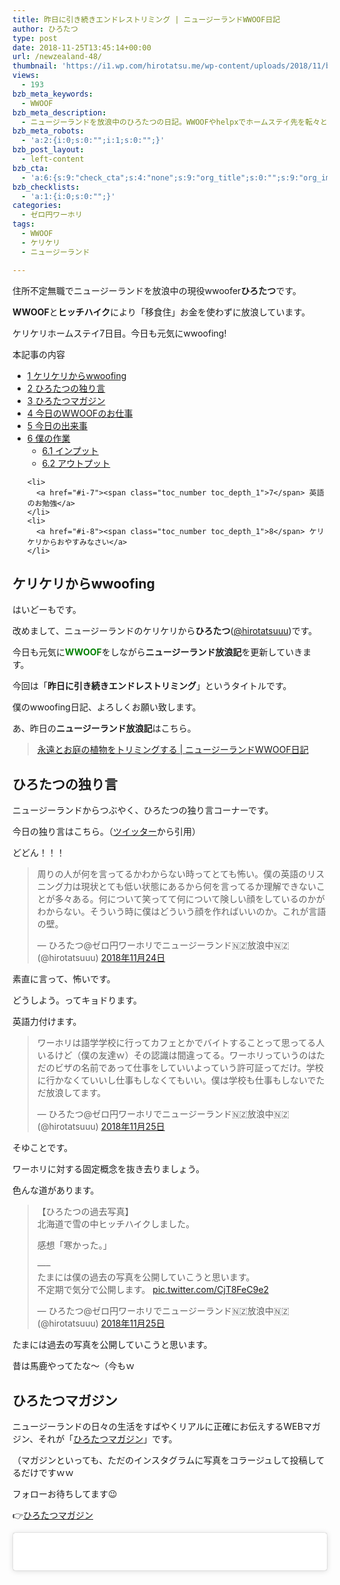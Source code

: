 ```yaml
---
title: 昨日に引き続きエンドレストリミング | ニュージーランドWWOOF日記
author: ひろたつ
type: post
date: 2018-11-25T13:45:14+00:00
url: /newzealand-48/
thumbnail: 'https://i1.wp.com/hirotatsu.me/wp-content/uploads/2018/11/b4e67336bb42f299ccaea86aaa29a6ca.png?fit=304%2C171&ssl=1'
views:
  - 193
bzb_meta_keywords:
  - WWOOF
bzb_meta_description:
  - ニュージーランドを放浪中のひろたつの日記。WWOOFやhelpxでホームステイ先を転々とし、ヒッチハイクで移動する。今日も元気にwwoofing！
bzb_meta_robots:
  - 'a:2:{i:0;s:0:"";i:1;s:0:"";}'
bzb_post_layout:
  - left-content
bzb_cta:
  - 'a:6:{s:9:"check_cta";s:4:"none";s:9:"org_title";s:0:"";s:9:"org_image";s:0:"";s:11:"org_content";s:0:"";s:15:"org_button_text";s:0:"";s:14:"org_button_url";s:0:"";}'
bzb_checklists:
  - 'a:1:{i:0;s:0:"";}'
categories:
  - ゼロ円ワーホリ
tags:
  - WWOOF
  - ケリケリ
  - ニュージーランド

---
```

住所不定無職でニュージーランドを放浪中の現役wwoofer**ひろたつ**です。
  
**WWOOF**と**ヒッチハイク**により「移食住」お金を使わずに放浪しています。
  
ケリケリホームステイ7日目。今日も元気にwwoofing!

<!--more-->

<div id="toc_container" class="toc_transparent no_bullets">
  <p class="toc_title">
    本記事の内容
  </p>
  
  <ul class="toc_list">
    <li>
      <a href="#wwoofing"><span class="toc_number toc_depth_1">1</span> ケリケリからwwoofing</a>
    </li>
    <li>
      <a href="#i"><span class="toc_number toc_depth_1">2</span> ひろたつの独り言</a>
    </li>
    <li>
      <a href="#i-2"><span class="toc_number toc_depth_1">3</span> ひろたつマガジン</a>
    </li>
    <li>
      <a href="#WWOOF"><span class="toc_number toc_depth_1">4</span> 今日のWWOOFのお仕事</a>
    </li>
    <li>
      <a href="#i-3"><span class="toc_number toc_depth_1">5</span> 今日の出来事</a>
    </li>
    <li>
      <a href="#i-4"><span class="toc_number toc_depth_1">6</span> 僕の作業</a><ul>
        <li>
          <a href="#i-5"><span class="toc_number toc_depth_2">6.1</span> インプット</a>
        </li>
        <li>
          <a href="#i-6"><span class="toc_number toc_depth_2">6.2</span> アウトプット</a>
        </li>
      </ul>
    </li>
    
    <li>
      <a href="#i-7"><span class="toc_number toc_depth_1">7</span> 英語のお勉強</a>
    </li>
    <li>
      <a href="#i-8"><span class="toc_number toc_depth_1">8</span> ケリケリからおやすみなさい</a>
    </li>
  </ul>
</div>

## <span id="wwoofing">ケリケリからwwoofing</span>

はいどーもです。
  
改めまして、ニュージーランドのケリケリから**ひろたつ**</a>(<a href="https://twitter.com/hirotatsuuu" rel="noopener" target="_blank">@hirotatsuuu</a>)です。
  
今日も元気に<span style="color: green; font-weight: bold;">WWOOF</span>をしながら**ニュージーランド放浪記**を更新していきます。

今回は「**昨日に引き続きエンドレストリミング**」というタイトルです。

僕のwwoofing日記、よろしくお願い致します。

あ、昨日の**ニュージーランド放浪記**はこちら。

<blockquote class="wp-embedded-content" data-secret="W61XxBLwoM">
  <p>
    <a href="https://hirotatsu.me/newzealand-47/">永遠とお庭の植物をトリミングする | ニュージーランドWWOOF日記</a>
  </p>
</blockquote>

<iframe class="wp-embedded-content" sandbox="allow-scripts" security="restricted" style="position: absolute; clip: rect(1px, 1px, 1px, 1px);" src="https://hirotatsu.me/newzealand-47/embed/#?secret=W61XxBLwoM" data-secret="W61XxBLwoM" width="500" height="282" title="&#8220;永遠とお庭の植物をトリミングする | ニュージーランドWWOOF日記&#8221; &#8212; 世界のひろたつから" frameborder="0" marginwidth="0" marginheight="0" scrolling="no"></iframe>

## <span id="i">ひろたつの独り言</span>

ニュージーランドからつぶやく、ひろたつの独り言コーナーです。

今日の独り言はこちら。（<a href="https://twitter.com/hirotatsuuu" rel="noopener" target="_blank">ツイッター</a>から引用）

どどん！！！

<blockquote class="twitter-tweet" data-lang="ja">
  <p lang="ja" dir="ltr">
    周りの人が何を言ってるかわからない時ってとても怖い。僕の英語のリスニング力は現状とても低い状態にあるから何を言ってるか理解できないことが多々ある。何について笑ってて何について険しい顔をしているのかがわからない。そういう時に僕はどういう顔を作ればいいのか。これが言語の壁。
  </p>
  
  <p>
    &mdash; ひろたつ@ゼロ円ワーホリでニュージーランド🇳🇿放浪中🇳🇿 (@hirotatsuuu) <a href="https://twitter.com/hirotatsuuu/status/1066449587286626304?ref_src=twsrc%5Etfw">2018年11月24日</a>
  </p>
</blockquote>



素直に言って、怖いです。
  
どうしよう。ってキョドります。
  
英語力付けます。

<blockquote class="twitter-tweet" data-lang="ja">
  <p lang="ja" dir="ltr">
    ワーホリは語学学校に行ってカフェとかでバイトすることって思ってる人いるけど（僕の友達ｗ）その認識は間違ってる。ワーホリっていうのはただのビザの名前であって仕事をしていいよっていう許可証ってだけ。学校に行かなくていいし仕事もしなくてもいい。僕は学校も仕事もしないでただ放浪してます。
  </p>
  
  <p>
    &mdash; ひろたつ@ゼロ円ワーホリでニュージーランド🇳🇿放浪中🇳🇿 (@hirotatsuuu) <a href="https://twitter.com/hirotatsuuu/status/1066555819548766208?ref_src=twsrc%5Etfw">2018年11月25日</a>
  </p>
</blockquote>



そゆことです。
  
ワーホリに対する固定概念を抜き去りましょう。
  
色んな道があります。

<blockquote class="twitter-tweet" data-lang="ja">
  <p lang="ja" dir="ltr">
    【ひろたつの過去写真】<br />北海道で雪の中ヒッチハイクしました。
  </p>
  
  <p>
    感想「寒かった。」
  </p>
  
  <p>
    &#8212;&#8211;<br />たまには僕の過去の写真を公開していこうと思います。<br />不定期で気分で公開します。 <a href="https://t.co/CjT8FeC9e2">pic.twitter.com/CjT8FeC9e2</a>
  </p>
  
  <p>
    &mdash; ひろたつ@ゼロ円ワーホリでニュージーランド🇳🇿放浪中🇳🇿 (@hirotatsuuu) <a href="https://twitter.com/hirotatsuuu/status/1066684975901138944?ref_src=twsrc%5Etfw">2018年11月25日</a>
  </p>
</blockquote>



たまには過去の写真を公開していこうと思います。
  
昔は馬鹿やってたな〜（今もｗ

## <span id="i-2">ひろたつマガジン</span>

ニュージーランドの日々の生活をすばやくリアルに正確にお伝えするWEBマガジン、それが「<a href="https://www.instagram.com/hirotatsu_mag" rel="noopener" target="_blank">ひろたつマガジン</a>」です。
  
（マガジンといっても、ただのインスタグラムに写真をコラージュして投稿してるだけですｗｗ

フォローお待ちしてます😉
  
👉<a href="https://www.instagram.com/hirotatsu_mag" rel="noopener" target="_blank">ひろたつマガジン</a>

<blockquote class="instagram-media" data-instgrm-permalink="https://www.instagram.com/p/Bq4XIDegLwH/?utm_source=ig_embed&utm_medium=loading" data-instgrm-version="12" style=" background:#FFF; border:0; border-radius:3px; box-shadow:0 0 1px 0 rgba(0,0,0,0.5),0 1px 10px 0 rgba(0,0,0,0.15); margin: 1px; max-width:540px; min-width:326px; padding:0; width:99.375%; width:-webkit-calc(100% - 2px); width:calc(100% - 2px);">
  <div style="padding:16px;">
    <a href="https://www.instagram.com/p/Bq4XIDegLwH/?utm_source=ig_embed&utm_medium=loading" style=" background:#FFFFFF; line-height:0; padding:0 0; text-align:center; text-decoration:none; width:100%;" target="_blank"> </p> 
    
    <div style=" display: flex; flex-direction: row; align-items: center;">
      <div style="background-color: #F4F4F4; border-radius: 50%; flex-grow: 0; height: 40px; margin-right: 14px; width: 40px;">
      </div>
      
      <div style="display: flex; flex-direction: column; flex-grow: 1; justify-content: center;">
        <div style=" background-color: #F4F4F4; border-radius: 4px; flex-grow: 0; height: 14px; margin-bottom: 6px; width: 100px;">
        </div>
        
        <div style=" background-color: #F4F4F4; border-radius: 4px; flex-grow: 0; height: 14px; width: 60px;">
        </div>
      </div>
    </div>
    
    <div style="padding: 19% 0;">
    </div>
    
    <div style="display:block; height:50px; margin:0 auto 12px; width:50px;">
      <svg width="50px" height="50px" viewBox="0 0 60 60" version="1.1" xmlns="https://www.w3.org/2000/svg" xmlns:xlink="https://www.w3.org/1999/xlink"><g stroke="none" stroke-width="1" fill="none" fill-rule="evenodd"><g transform="translate(-511.000000, -20.000000)" fill="#000000"><g><path d="M556.869,30.41 C554.814,30.41 553.148,32.076 553.148,34.131 C553.148,36.186 554.814,37.852 556.869,37.852 C558.924,37.852 560.59,36.186 560.59,34.131 C560.59,32.076 558.924,30.41 556.869,30.41 M541,60.657 C535.114,60.657 530.342,55.887 530.342,50 C530.342,44.114 535.114,39.342 541,39.342 C546.887,39.342 551.658,44.114 551.658,50 C551.658,55.887 546.887,60.657 541,60.657 M541,33.886 C532.1,33.886 524.886,41.1 524.886,50 C524.886,58.899 532.1,66.113 541,66.113 C549.9,66.113 557.115,58.899 557.115,50 C557.115,41.1 549.9,33.886 541,33.886 M565.378,62.101 C565.244,65.022 564.756,66.606 564.346,67.663 C563.803,69.06 563.154,70.057 562.106,71.106 C561.058,72.155 560.06,72.803 558.662,73.347 C557.607,73.757 556.021,74.244 553.102,74.378 C549.944,74.521 548.997,74.552 541,74.552 C533.003,74.552 532.056,74.521 528.898,74.378 C525.979,74.244 524.393,73.757 523.338,73.347 C521.94,72.803 520.942,72.155 519.894,71.106 C518.846,70.057 518.197,69.06 517.654,67.663 C517.244,66.606 516.755,65.022 516.623,62.101 C516.479,58.943 516.448,57.996 516.448,50 C516.448,42.003 516.479,41.056 516.623,37.899 C516.755,34.978 517.244,33.391 517.654,32.338 C518.197,30.938 518.846,29.942 519.894,28.894 C520.942,27.846 521.94,27.196 523.338,26.654 C524.393,26.244 525.979,25.756 528.898,25.623 C532.057,25.479 533.004,25.448 541,25.448 C548.997,25.448 549.943,25.479 553.102,25.623 C556.021,25.756 557.607,26.244 558.662,26.654 C560.06,27.196 561.058,27.846 562.106,28.894 C563.154,29.942 563.803,30.938 564.346,32.338 C564.756,33.391 565.244,34.978 565.378,37.899 C565.522,41.056 565.552,42.003 565.552,50 C565.552,57.996 565.522,58.943 565.378,62.101 M570.82,37.631 C570.674,34.438 570.167,32.258 569.425,30.349 C568.659,28.377 567.633,26.702 565.965,25.035 C564.297,23.368 562.623,22.342 560.652,21.575 C558.743,20.834 556.562,20.326 553.369,20.18 C550.169,20.033 549.148,20 541,20 C532.853,20 531.831,20.033 528.631,20.18 C525.438,20.326 523.257,20.834 521.349,21.575 C519.376,22.342 517.703,23.368 516.035,25.035 C514.368,26.702 513.342,28.377 512.574,30.349 C511.834,32.258 511.326,34.438 511.181,37.631 C511.035,40.831 511,41.851 511,50 C511,58.147 511.035,59.17 511.181,62.369 C511.326,65.562 511.834,67.743 512.574,69.651 C513.342,71.625 514.368,73.296 516.035,74.965 C517.703,76.634 519.376,77.658 521.349,78.425 C523.257,79.167 525.438,79.673 528.631,79.82 C531.831,79.965 532.853,80.001 541,80.001 C549.148,80.001 550.169,79.965 553.369,79.82 C556.562,79.673 558.743,79.167 560.652,78.425 C562.623,77.658 564.297,76.634 565.965,74.965 C567.633,73.296 568.659,71.625 569.425,69.651 C570.167,67.743 570.674,65.562 570.82,62.369 C570.966,59.17 571,58.147 571,50 C571,41.851 570.966,40.831 570.82,37.631"></path></g></g></g></svg>
    </div>
    
    <div style="padding-top: 8px;">
      <div style=" color:#3897f0; font-family:Arial,sans-serif; font-size:14px; font-style:normal; font-weight:550; line-height:18px;">
        View this post on Instagram
      </div>
    </div>
    
    <div style="padding: 12.5% 0;">
    </div>
    
    <div style="display: flex; flex-direction: row; margin-bottom: 14px; align-items: center;">
      <div>
        <div style="background-color: #F4F4F4; border-radius: 50%; height: 12.5px; width: 12.5px; transform: translateX(0px) translateY(7px);">
        </div>
        
        <div style="background-color: #F4F4F4; height: 12.5px; transform: rotate(-45deg) translateX(3px) translateY(1px); width: 12.5px; flex-grow: 0; margin-right: 14px; margin-left: 2px;">
        </div>
        
        <div style="background-color: #F4F4F4; border-radius: 50%; height: 12.5px; width: 12.5px; transform: translateX(9px) translateY(-18px);">
        </div>
      </div>
      
      <div style="margin-left: 8px;">
        <div style=" background-color: #F4F4F4; border-radius: 50%; flex-grow: 0; height: 20px; width: 20px;">
        </div>
        
        <div style=" width: 0; height: 0; border-top: 2px solid transparent; border-left: 6px solid #f4f4f4; border-bottom: 2px solid transparent; transform: translateX(16px) translateY(-4px) rotate(30deg)">
        </div>
      </div>
      
      <div style="margin-left: auto;">
        <div style=" width: 0px; border-top: 8px solid #F4F4F4; border-right: 8px solid transparent; transform: translateY(16px);">
        </div>
        
        <div style=" background-color: #F4F4F4; flex-grow: 0; height: 12px; width: 16px; transform: translateY(-4px);">
        </div>
        
        <div style=" width: 0; height: 0; border-top: 8px solid #F4F4F4; border-left: 8px solid transparent; transform: translateY(-4px) translateX(8px);">
        </div>
      </div>
    </div>
    
    <div style="display: flex; flex-direction: column; flex-grow: 1; justify-content: center; margin-bottom: 24px;">
      <div style=" background-color: #F4F4F4; border-radius: 4px; flex-grow: 0; height: 14px; margin-bottom: 6px; width: 224px;">
      </div>
      
      <div style=" background-color: #F4F4F4; border-radius: 4px; flex-grow: 0; height: 14px; width: 144px;">
      </div>
    </div>
    
    <p>
      </a>
    </p>
    
    <p style=" color:#c9c8cd; font-family:Arial,sans-serif; font-size:14px; line-height:17px; margin-bottom:0; margin-top:8px; overflow:hidden; padding:8px 0 7px; text-align:center; text-overflow:ellipsis; white-space:nowrap;">
      <a href="https://www.instagram.com/p/Bq4XIDegLwH/?utm_source=ig_embed&utm_medium=loading" style=" color:#c9c8cd; font-family:Arial,sans-serif; font-size:14px; font-style:normal; font-weight:normal; line-height:17px; text-decoration:none;" target="_blank">ひろたつマガジンさん(@hirotatsu_mag)がシェアした投稿</a> &#8211; <time style=" font-family:Arial,sans-serif; font-size:14px; line-height:17px;" datetime="2018-12-02T09:54:21+00:00">2018年12月月2日午前1時54分PST</time>
    </p></div> </blockquote> 
    
    <p>
    </p>
    
    <h2>
      <span id="WWOOF">今日のWWOOFのお仕事</span>
    </h2>
    
    <blockquote class="twitter-tweet" data-lang="ja">
      <p lang="ja" dir="ltr">
        【今日のWWOOFのお仕事】<br />&#8211; お庭のトリミング
      </p>
      
      <p>
        のみ！！！
      </p>
      
      <p>
        今日もずっとトリミング〜
      </p>
      
      <p>
        トリミングってなんなん？って方はこちらの動画を〜👇 <a href="https://t.co/bQF9Q6byUL">pic.twitter.com/bQF9Q6byUL</a>
      </p>
      
      <p>
        &mdash; ひろたつ@ゼロ円ワーホリでニュージーランド🇳🇿放浪中🇳🇿 (@hirotatsuuu) <a href="https://twitter.com/hirotatsuuu/status/1066670509893414912?ref_src=twsrc%5Etfw">2018年11月25日</a>
      </p>
    </blockquote>
    
    <p>
    </p>
    
    <p>
      どどどん！！！<br /> いや〜エンドレスｗｗ<br /> ず〜〜〜〜〜〜〜〜っとトリミングしてますｗ<br /> あ、でも植物の種類は変わってますよ！笑<br /> なんか可愛い簡単なやつと、、、がっつりめの「木」ｗｗｗ
    </p>
    
    <p>
      木はね〜のこぎり使ってるよねｗ<br /> のこぎりトリミングです。
    </p>
    
    <h2>
      <span id="i-3">今日の出来事</span>
    </h2>
    
    <p>
      今日あったことをご紹介します。
    </p>
    
    <p>
      今日は、、、
    </p>
    
    <p>
      なんと、、<br /> ホストマザーが逝ってしまった、、、
    </p>
    
    <p>
      あ、漢字間違えました〜笑
    </p>
    
    <p>
      行ってしまったんです〜
    </p>
    
    <p>
      なんか2泊3日でオークランドの親戚？のところに行くみたいで、、3日間はホストファザーと二人っきりです〜笑
    </p>
    
    <p>
      そんだけ〜<br /> とりあえず、今日の出来事として、共有しておかないとな〜ってくらい！
    </p>
    
    <p>
      WWOOFやってると、その家の出来事やイベントをリアルに共有するから、こういうことも結構ありまする〜
    </p>
    
    <h2>
      <span id="i-4">僕の作業</span>
    </h2>
    
    <p>
      本日、僕が行ったインプットやアウトプット、その他諸々をシェアします。<br /> （遊んでばっかりじゃないですよってことを伝えるために、、、
    </p>
    
    <p>
      何かの参考になればと思います。
    </p>
    
    <h3>
      <span id="i-5">インプット</span>
    </h3>
    
    <p>
      なし！<br /> 今日は一日、、、ちょっと大切なタスクがありまして、、それをやってました。<br /> 簡単にうと、、自分の今までの整理と今後のプランを考えていたんです。
    </p>
    
    <h3>
      <span id="i-6">アウトプット</span>
    </h3>
    
    <ul>
      <li>
        ツイート ５件
      </li>
      <li>
        インスタ ２件
      </li>
      <li>
        ブログ １件
      </li>
      <li>
        Youtube 1件
      </li>
    </ul>
    
    <p>
      はい。というわけで、Youtubeを更新したんです〜<br /> 本当は、ちょっと前にアップロードはしていたんですが、、非公開にしてて、、さっき公開しました！😋
    </p>
    
    <p>
      これです〜
    </p>
    
    <p>
      <iframe width="560" height="315" src="https://www.youtube.com/embed/FrkzAPw0gog" frameborder="0" allow="accelerometer; autoplay; encrypted-media; gyroscope; picture-in-picture" allowfullscreen></iframe>
    </p>
    
    <p>
      一言で言えば、僕の黒歴史ｗｗｗ<br /> チャンネル登録お願いします〜とは言えないなｗｗｗ
    </p>
    
    <p>
      とりあえず、ひょっこりはんを公開すれば、僕の過去の動画の棚卸しが終わるから、、リセットできるんです！だから公開してるんです！ふぅ〜〜恥ずかし。。
    </p>
    
    <h2>
      <span id="i-7">英語のお勉強</span>
    </h2>
    
    <p>
      ここでは、毎日僕が新しく覚えた英語を3つご紹介します。<br /> 僕の英語力の低さが露呈しますが、、しゃーなしｗ
    </p>
    
    <ul>
      <li>
        otherwise 「別の方法で」
      </li>
      <li>
        naughty 「わんぱくな」
      </li>
      <li>
        stupid 「ばか」
      </li>
    </ul>
    
    <p>
      otherwiseは会話の中で結構出てくるから、調べてなるほど〜ってなった。<br /> 下の２つは、、どっちも覚えておいて損はないと思うｗ<br /> 結構聞くことがおおいｗｗｗ（僕だけ？ｗｗ
    </p>
    
    <h2>
      <span id="i-8">ケリケリからおやすみなさい</span>
    </h2>
    
    <p>
      本日のWWOOFな一日はいかがだったでしょうか。<br /> ワーホリや留学を考えてる人、WWOOFやhelpx,workawayを使ってホームステイをしようと考えてる人、お金を使わずに海外に長期滞在しようと考えてる人へ、何かの参考になれば幸いです。
    </p>
    
    <p>
      以上、<span style="color: blue; font-weight: bold;">住所不定無職でニュージーランドを放浪</span>しながらケリケリでwwoofingをしている<strong>ひろたつ</strong></a>(<a href="https://twitter.com/hirotatsuuu" rel="noopener" target="_blank">@hirotatsuuu</a>)の一日でした。
    </p>
    
    <p>
      最後まで読んでくださり、ありがとうございました。<br /> 僕のニュージーランド放浪はこれからも続きます。<br /> なので、明日の<strong>ニュージーランド放浪記</strong>もぜひ見てくださいな〜<br /> コメント等もお待ちしてます😉
    </p>
    
    <hr />
    
    <p>
      「世界のひろたつから」では、ニュージーランド放浪記以外にも様々な記事を公開しています。<br /> 興味がありましたら、何かの参考にしてください。
    </p>
    
    <p>
      僕がニュージーランドを放浪している理由は<strong>英語</strong>のためです。
    </p>
    
    <blockquote class="wp-embedded-content" data-secret="FtMjaNTKbW">
      <p>
        <a href="https://hirotatsu.me/why-english-speaking/">なぜ僕が英語を喋れるようになりたいのか？</a>
      </p>
    </blockquote>
    
    <p>
      <iframe class="wp-embedded-content" sandbox="allow-scripts" security="restricted" style="position: absolute; clip: rect(1px, 1px, 1px, 1px);" src="https://hirotatsu.me/why-english-speaking/embed/#?secret=FtMjaNTKbW" data-secret="FtMjaNTKbW" width="500" height="282" title="&#8220;なぜ僕が英語を喋れるようになりたいのか？&#8221; &#8212; 世界のひろたつから" frameborder="0" marginwidth="0" marginheight="0" scrolling="no"></iframe>
    </p>
    
    <p>
      WWOOFってなーに？という方はこちらの記事をチェック。
    </p>
    
    <blockquote class="wp-embedded-content" data-secret="EUeSTphHRq">
      <p>
        <a href="https://hirotatsu.me/wwoof-nz/">ニュージーランドでWWOOFを使ってホームステイしてみた</a>
      </p>
    </blockquote>
    
    <p>
      <iframe class="wp-embedded-content" sandbox="allow-scripts" security="restricted" style="position: absolute; clip: rect(1px, 1px, 1px, 1px);" src="https://hirotatsu.me/wwoof-nz/embed/#?secret=EUeSTphHRq" data-secret="EUeSTphHRq" width="500" height="282" title="&#8220;ニュージーランドでWWOOFを使ってホームステイしてみた&#8221; &#8212; 世界のひろたつから" frameborder="0" marginwidth="0" marginheight="0" scrolling="no"></iframe>
    </p>
    
    <div style="font-size: 0px; height: 0px; line-height: 0px; margin: 0; padding: 0; clear: both;">
    </div>

